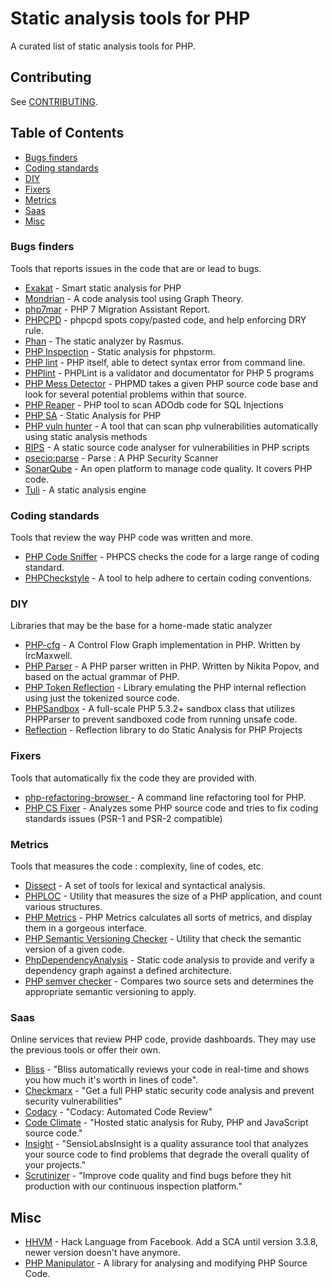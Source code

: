 # Static analysis tools for PHP 

A curated list of static analysis tools for PHP.

## Contributing
See [CONTRIBUTING](https://github.com/exakat/php-static-analysis-tools/blob/master/CONTRIBUTING.md).

## Table of Contents

* [Bugs finders](#bugs-finders)
* [Coding standards](#coding-standards)
* [DIY](#dyi)
* [Fixers](#fixers)
* [Metrics](#metrics)
* [Saas](#saas)
* [Misc](#misc)


### Bugs finders
Tools that reports issues in the code that are or lead to bugs. 

* [Exakat](http://www.exakat.io/) - Smart static analysis for PHP
* [Mondrian](https://github.com/Trismegiste/Mondrian) - A code analysis tool using Graph Theory.
* [php7mar](https://github.com/Alexia/php7mar) - PHP 7 Migration Assistant Report.
* [PHPCPD](https://github.com/sebastianbergmann/phpcpd) - phpcpd spots copy/pasted code, and help enforcing DRY rule.
* [Phan](https://github.com/etsy/phan) - The static analyzer by Rasmus. 
* [PHP Inspection](https://plugins.jetbrains.com/plugin/7622?pr=idea) - Static analysis for phpstorm. 
* [PHP lint](http://php.net/manual/en/features.commandline.options.php) - PHP itself, able to detect syntax error from command line. 
* [PHPlint](http://www.icosaedro.it/phplint/) - PHPLint is a validator and documentator for PHP 5 programs
* [PHP Mess Detector](http://phpmd.org/) - PHPMD takes a given PHP source code base and look for several potential problems within that source.
* [PHP Reaper](https://github.com/emanuil/php-reaper.git) - PHP tool to scan ADOdb code for SQL Injections
* [PHP SA](https://github.com/ovr/phpsa) - Static Analysis for PHP 
* [PHP vuln hunter](https://github.com/OneSourceCat/phpvulhunter) - A tool that can scan php vulnerabilities automatically using static analysis methods
* [RIPS](http://rips-scanner.sourceforge.net/) - A static source code analyser for vulnerabilities in PHP scripts
* [psecio:parse](https://github.com/psecio/parse.git) - Parse : A PHP Security Scanner
* [SonarQube](http://www.sonarqube.org/) - An open platform to manage code quality. It covers PHP code.
* [Tuli](https://github.com/ircmaxell/Tuli) - A static analysis engine

### Coding standards 

Tools that review the way PHP code was written and more. 

* [PHP Code Sniffer](https://github.com/squizlabs/PHP_CodeSniffer) - PHPCS checks the code for a large range of coding standard.
* [PHPCheckstyle](https://github.com/PHPCheckstyle/phpcheckstyle) - A tool to help adhere to certain coding conventions.

### DIY

Libraries that may be the base for a home-made static analyzer

* [PHP-cfg](https://github.com/ircmaxell/php-cfg) - A Control Flow Graph implementation in PHP. Written by IrcMaxwell. 
* [PHP Parser](https://github.com/nikic/PHP-Parser) - A PHP parser written in PHP. Written by Nikita Popov, and based on the actual grammar of PHP.
* [PHP Token Reflection](https://github.com/Andrewsville/PHP-Token-Reflection) - Library emulating the PHP internal reflection using just the tokenized source code. 
* [PHPSandbox](https://github.com/fieryprophet/php-sandbox) - A full-scale PHP 5.3.2+ sandbox class that utilizes PHPParser to prevent sandboxed code from running unsafe code.
* [Reflection](https://github.com/phpDocumentor/Reflection.git) - Reflection library to do Static Analysis for PHP Projects


### Fixers

Tools that automatically fix the code they are provided with. 

* [php-refactoring-browser
](https://github.com/QafooLabs/php-refactoring-browser) - A command line refactoring tool for PHP. 
* [PHP CS Fixer](https://github.com/FriendsOfPHP/PHP-CS-Fixer) - Analyzes some PHP source code and tries to fix coding standards issues (PSR-1 and PSR-2 compatible)


### Metrics

Tools that measures the code : complexity, line of codes, etc. 

* [Dissect](https://github.com/jakubledl/dissect) - A set of tools for lexical and syntactical analysis.
* [PHPLOC](https://github.com/sebastianbergmann/phploc) - Utility that measures the size of a PHP application, and count various structures.
* [PHP Metrics](https://github.com/Halleck45/PhpMetrics) - PHP Metrics calculates all sorts of metrics, and display them in a gorgeous interface.
* [PHP Semantic Versioning Checker](https://github.com/tomzx/php-semver-checker) - Utility that check the semantic version of a given code.
* [PhpDependencyAnalysis](https://github.com/mamuz/PhpDependencyAnalysis) - Static code analysis to provide and verify a dependency graph against a defined architecture.
* [PHP semver checker](https://github.com/tomzx/php-semver-checker) - Compares two source sets and determines the appropriate semantic versioning to apply.

### Saas

Online services that review PHP code, provide dashboards. They may use the previous tools or offer their own.

* [Bliss](https://blissai.com/index.html) - "Bliss automatically reviews your code in real-time and shows you how much it's worth in lines of code".
* [Checkmarx](http://lp.checkmarx.com/php-code-analysis/) - "Get a full PHP  static security code analysis and prevent security vulnerabilities"
* [Codacy](https://www.codacy.com/) - "Codacy: Automated Code Review"
* [Code Climate](https://codeclimate.com) - "Hosted static analysis for Ruby, PHP and JavaScript source code."
* [Insight](https://insight.sensiolabs.com/) - "SensioLabsInsight is a quality assurance tool that analyzes your source code to find problems that degrade the overall quality of your projects."
* [Scrutinizer](https://scrutinizer-ci.com/) - "Improve code quality and find bugs before they hit production with our continuous inspection platform."

## Misc

* [HHVM](http://hhvm.com/) - Hack Language from Facebook. Add a SCA until version 3.3.8, newer version doesn't have anymore.
* [PHP Manipulator](https://github.com/schmittjoh/php-manipulator) - A library for analysing and modifying PHP Source Code.



